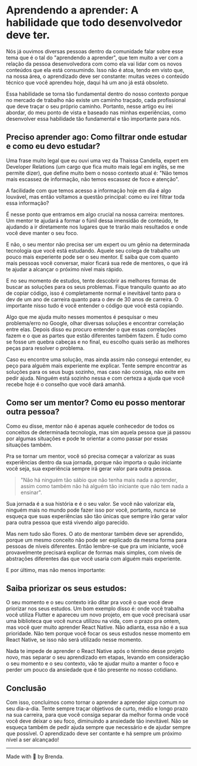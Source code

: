 # Aprendendo a aprender: A habilidade que todo desenvolvedor deve ter.

Nós já ouvimos diversas pessoas dentro da comunidade falar sobre esse tema que é o tal do "aprendendo a aprender", que tem muito a ver com a relação da pessoa desenvolvedora com como ela vai lidar com os novos conteúdos que ela está consumindo. Isso não é atoa, tendo em visto que, na nossa área, o aprendizado deve ser constante: muitas vezes o conteúdo técnico que você aprendeu hoje, daqui há um ano já está obsoleto.

Essa habilidade se torna tão fundamental dentro do nosso contexto porque no mercado de trabalho não existe um caminho traçado, cada profissional que deve traçar o seu próprio caminho. Portanto, nesse artigo eu irei abordar, do meu ponto de vista e baseado nas minhas experiências, como desenvolver essa habilidade tão fundamental e tão importante para nós.


## Preciso aprender ago: Como filtrar onde estudar e como eu devo estudar?

Uma frase muito legal que eu ouvi uma vez da Thaissa Candella, expert em Developer Relations (um cargo que fica muito mais legal em inglês, se me permite dizer), que define muito bem o nosso contexto atual é: "Não temos mais escassez de informação, não temos escassez de foco e atenção".

A facilidade com que temos acesso a informação hoje em dia é algo louvável, mas então voltamos a questão principal: como eu irei filtrar toda essa informação?

É nesse ponto que entramos em algo crucial na nossa carreira: mentores. Um mentor te ajudará a formar o fúnil dessa imensidão de conteúdo, te ajudando a ir diretamente nos lugares que te trarão mais resultados e onde você deve manter o seu foco.

E não, o seu mentor não precisa ser um expert ou um gênio na determinada tecnologia que você está estudando. Aquele seu colega de trabalho um pouco mais experiente pode ser o seu mentor. E saiba que com quanto mais pessoas você conversar, maior ficará sua rede de mentores, o que irá te ajudar a alcançar o próximo nível mais rápido.

E no seu momento de estudos, tente descobrir as melhores formas de buscar as soluções para os seus problemas. Fique tranquilo quanto ao ato de copiar código, isso é completamente normal e inevitável tanto para o dev de um ano de carreira quanto para o dev de 30 anos de carreira. O importante nisso tudo é você entender o código que você está copiando.

Algo que me ajuda muito nesses momentos é pesquisar o meu problema/erro no Google, olhar diversas soluções e encontrar correlação entre elas. Depois disso eu procuro entender o que essas correlações fazem e o que as partes que estão diferentes também fazem. É tudo como se fosse um quebra cabeças e no final, eu escolho quais serão as melhores peças para resolver o problema.

Caso eu encontre uma solução, mas ainda assim não consegui entender, eu peço para alguém mais experiente me explicar. Tente sempre encontrar as soluções para os seus bugs sozinho, mas caso não consiga, não exite em pedir ajuda. Ninguém está sozinho nessa e com certeza a ajuda que você recebe hoje é o conselho que você dará amanhã.

## Como ser um mentor? Como eu posso mentorar outra pessoa?

Como eu disse, mentor não é apenas aquele conhecedor de todos os conceitos de determinada tecnologia, mas sim aquela pessoa que já passou por algumas situações e pode te orientar a como passar por essas situações também.

Pra se tornar um mentor, você só precisa começar a valorizar as suas experiências dentro da sua jornada, porque não importa o quão iniciante você seja, sua experiência sempre irá gerar valor para outra pessoa.

  >"Não há ninguém tão sábio que não tenha mais nada a aprender, assim como também não há alguém tão iniciante que não tem nada a ensinar".

Sua jornada é a sua história e é o seu valor. Se você não valorizar ela, ninguém mais no mundo pode fazer isso por você, portanto, nunca se esqueça que suas experiências são tão únicas que sempre irão gerar valor para outra pessoa que está vivendo algo parecido.

Mas nem tudo são flores. O ato de mentorar também deve ser aprendido, porque um mesmo conceito não pode ser explicado da mesma forma para pessoas de níveis diferentes. Então lembre-se que pra um iniciante, você provavelmente precisará explicar de formas mais simples, com níveis de abstrações diferentes das que você usaria com alguém mais experiente.

E por último, mas não menos importante: 

## Saiba priorizar os seus estudos:

O seu momento e o seu contexto irão ditar pra você o que você deve priorizar nos seus estudos. Um bom exemplo disso é: onde você trabalha você utiliza Flutter e apareceu um novo projeto, em que você precisará usar uma biblioteca que você nunca utilizou na vida, com o prazo pra ontem, mas você quer muito aprender React Native. Não adianta, essa não é a sua prioridade. Não tem porque você focar os seus estudos nesse momento em React Native, se isso não será utilizado nesse momento.

Nada te impede de aprender o React Native após o término desse projeto novo, mas separar o seu aprendizado em etapas, levando em consideração o seu momento e o seu contexto, vão te ajudar muito a manter o foco e perder um pouco da ansiedade que é tão presente no nosso cotidiano.


## Conclusão
Com isso, concluímos como tornar o aprender a aprender algo comum no seu dia-a-dia. Tente sempre traçar objetivos de curto, médio e longo prazo na sua carreira, para que você consiga separar da melhor forma onde você você deve deixar o seu foco, diminuindo a ansiedade tão inevitável. Não se esqueça também de pedir ajuda sempre que necessário e de ajudar sempre que possível. O aprendizado deve ser contante e há sempre um próximo nível a ser alcançado!

----
Made with 💜 by Brenda.